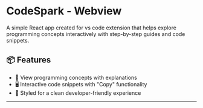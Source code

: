 # CodeSpark - Webview  

A simple React app created for vs code extension that helps explore programming concepts interactively with step-by-step guides and code snippets.

## 📦 Features  
- 📜 View programming concepts with explanations  
- 🖥️ Interactive code snippets with "Copy" functionality  
- 🎨 Styled for a clean developer-friendly experience  

---